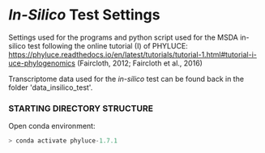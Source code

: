# *In-Silico* Test Settings

Settings used for the programs and python script used for the MSDA in-silico test following the online tutorial (I) of PHYLUCE: https://phyluce.readthedocs.io/en/latest/tutorials/tutorial-1.html#tutorial-i-uce-phylogenomics (Faircloth, 2012; Faircloth et al., 2016)

Transcriptome data used for the *in-silico* test can be found back in the folder 'data_insilico_test'.


### STARTING DIRECTORY STRUCTURE

Open conda environment:

```python
> conda activate phyluce-1.7.1
```

